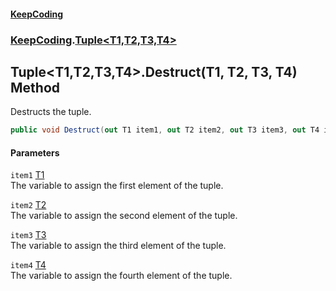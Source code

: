 #### [KeepCoding](index.md 'index')
### [KeepCoding](KeepCoding.md 'KeepCoding').[Tuple&lt;T1,T2,T3,T4&gt;](Tuple.T1.T2.T3.T4..md 'KeepCoding.Tuple&lt;T1,T2,T3,T4&gt;')
## Tuple&lt;T1,T2,T3,T4&gt;.Destruct(T1, T2, T3, T4) Method
Destructs the tuple.  
```csharp
public void Destruct(out T1 item1, out T2 item2, out T3 item3, out T4 item4);
```
#### Parameters
<a name='KeepCoding.Tuple.T1.T2.T3.T4..Destruct(T1.T2.T3.T4).item1'></a>
`item1` [T1](Tuple.T1.T2.T3.T4..md#KeepCoding.Tuple.T1.T2.T3.T4..T1 'KeepCoding.Tuple&lt;T1,T2,T3,T4&gt;.T1')  
The variable to assign the first element of the tuple.
  
<a name='KeepCoding.Tuple.T1.T2.T3.T4..Destruct(T1.T2.T3.T4).item2'></a>
`item2` [T2](Tuple.T1.T2.T3.T4..md#KeepCoding.Tuple.T1.T2.T3.T4..T2 'KeepCoding.Tuple&lt;T1,T2,T3,T4&gt;.T2')  
The variable to assign the second element of the tuple.
  
<a name='KeepCoding.Tuple.T1.T2.T3.T4..Destruct(T1.T2.T3.T4).item3'></a>
`item3` [T3](Tuple.T1.T2.T3.T4..md#KeepCoding.Tuple.T1.T2.T3.T4..T3 'KeepCoding.Tuple&lt;T1,T2,T3,T4&gt;.T3')  
The variable to assign the third element of the tuple.
  
<a name='KeepCoding.Tuple.T1.T2.T3.T4..Destruct(T1.T2.T3.T4).item4'></a>
`item4` [T4](Tuple.T1.T2.T3.T4..md#KeepCoding.Tuple.T1.T2.T3.T4..T4 'KeepCoding.Tuple&lt;T1,T2,T3,T4&gt;.T4')  
The variable to assign the fourth element of the tuple.
  
